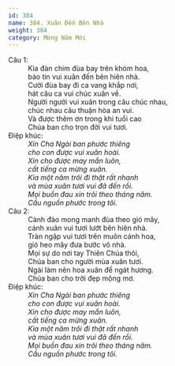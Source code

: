 ```yaml
---
id: 384
name: 384. Xuân Đến Bên Nhà
weight: 384
category: Mừng Năm Mới
---
```

<dl><dt>Câu 1:</dt><dd data-verse="1">Kìa đàn chim đùa bay trên khóm hoa, <br/>báo tin vui xuân đến bên hiên nhà. <br/>Cười đùa bay đi ca vang khắp nơi, <br/>hát câu ca vui chúc xuân về. <br/>Người người vui xuân trong câu chúc nhau, <br/>chúc nhau câu thuận hòa an vui. <br/>Và được thêm ơn trong khi tuổi cao <br/>Chúa ban cho trọn đời vui tươi. </dd><dt>Điệp khúc:</dt><dd data-chorus="1"><em>Xin Cha Ngài ban phước thiêng <br/>cho con được vui xuân hoài. <br/>Xin cho được may mắn luôn, <br/>cất tiếng ca mừng xuân. <br/>Kìa một năm trôi đi thật rất nhanh <br/>và mùa xuân tươi vui đã đến rồi. <br/>Mọi buồn đau xin trôi theo tháng năm. <br/>Cầu nguồn phước trong tôi. </em></dd><dt>Câu 2:</dt><dd data-verse="2">Cành đào mong manh đùa theo gió mây, <br/>cánh xuân vui tươi lướt bên hiên nhà. <br/>Tràn ngập vui tươi trên muôn cánh hoa, <br/>gió heo mây đưa bước vô nhà. <br/>Mọi sự do nơi tay Thiên Chúa thôi, <br/>Chúa ban cho người mùa xuân tươi. <br/>Ngài làm nên hoa xuân để ngát hương. <br/>Chúa ban cho trời đẹp mộng mơ. </dd><dt>Điệp khúc:</dt><dd data-chorus="1"><em>Xin Cha Ngài ban phước thiêng <br/>cho con được vui xuân hoài. <br/>Xin cho được may mắn luôn, <br/>cất tiếng ca mừng xuân. <br/>Kìa một năm trôi đi thật rất nhanh <br/>và mùa xuân tươi vui đã đến rồi. <br/>Mọi buồn đau xin trôi theo tháng năm. <br/>Cầu nguồn phước trong tôi. </em></dd></dl>
